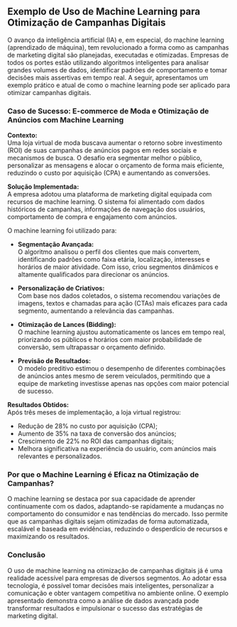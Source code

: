 
## Exemplo de Uso de Machine Learning para Otimização de Campanhas Digitais

O avanço da inteligência artificial (IA) e, em especial, do machine learning (aprendizado de máquina), tem revolucionado a forma como as campanhas de marketing digital são planejadas, executadas e otimizadas. Empresas de todos os portes estão utilizando algoritmos inteligentes para analisar grandes volumes de dados, identificar padrões de comportamento e tomar decisões mais assertivas em tempo real. A seguir, apresentamos um exemplo prático e atual de como o machine learning pode ser aplicado para otimizar campanhas digitais.

### Caso de Sucesso: E-commerce de Moda e Otimização de Anúncios com Machine Learning

**Contexto:**  
Uma loja virtual de moda buscava aumentar o retorno sobre investimento (ROI) de suas campanhas de anúncios pagos em redes sociais e mecanismos de busca. O desafio era segmentar melhor o público, personalizar as mensagens e alocar o orçamento de forma mais eficiente, reduzindo o custo por aquisição (CPA) e aumentando as conversões.

**Solução Implementada:**  
A empresa adotou uma plataforma de marketing digital equipada com recursos de machine learning. O sistema foi alimentado com dados históricos de campanhas, informações de navegação dos usuários, comportamento de compra e engajamento com anúncios.

O machine learning foi utilizado para:

- **Segmentação Avançada:**  
  O algoritmo analisou o perfil dos clientes que mais convertem, identificando padrões como faixa etária, localização, interesses e horários de maior atividade. Com isso, criou segmentos dinâmicos e altamente qualificados para direcionar os anúncios.

- **Personalização de Criativos:**  
  Com base nos dados coletados, o sistema recomendou variações de imagens, textos e chamadas para ação (CTAs) mais eficazes para cada segmento, aumentando a relevância das campanhas.

- **Otimização de Lances (Bidding):**  
  O machine learning ajustou automaticamente os lances em tempo real, priorizando os públicos e horários com maior probabilidade de conversão, sem ultrapassar o orçamento definido.

- **Previsão de Resultados:**  
  O modelo preditivo estimou o desempenho de diferentes combinações de anúncios antes mesmo de serem veiculados, permitindo que a equipe de marketing investisse apenas nas opções com maior potencial de sucesso.

**Resultados Obtidos:**  
Após três meses de implementação, a loja virtual registrou:

- Redução de 28% no custo por aquisição (CPA);
- Aumento de 35% na taxa de conversão dos anúncios;
- Crescimento de 22% no ROI das campanhas digitais;
- Melhora significativa na experiência do usuário, com anúncios mais relevantes e personalizados.

### Por que o Machine Learning é Eficaz na Otimização de Campanhas?

O machine learning se destaca por sua capacidade de aprender continuamente com os dados, adaptando-se rapidamente a mudanças no comportamento do consumidor e nas tendências do mercado. Isso permite que as campanhas digitais sejam otimizadas de forma automatizada, escalável e baseada em evidências, reduzindo o desperdício de recursos e maximizando os resultados.

### Conclusão

O uso de machine learning na otimização de campanhas digitais já é uma realidade acessível para empresas de diversos segmentos. Ao adotar essa tecnologia, é possível tomar decisões mais inteligentes, personalizar a comunicação e obter vantagem competitiva no ambiente online. O exemplo apresentado demonstra como a análise de dados avançada pode transformar resultados e impulsionar o sucesso das estratégias de marketing digital.
```
